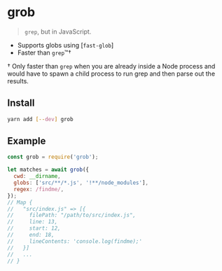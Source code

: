 # grob

> `grep`, but in JavaScript.

- Supports globs using [`fast-glob`]
- Faster than `grep`™†

† Only faster than `grep` when you are already inside a Node process and would
  have to spawn a child process to run grep and then parse out the results.

## Install

```sh
yarn add [--dev] grob
```

## Example

```js
const grob = require('grob');

let matches = await grob({
  cwd: __dirname,
  globs: ['src/**/*.js', '!**/node_modules'],
  regex: /findme/,
});
// Map {
//   "src/index.js" => [{
//     filePath: "/path/to/src/index.js",
//     line: 13,
//     start: 12,
//     end: 18,
//     lineContents: 'console.log(findme);'
//   }]
//   ...
// }
```
